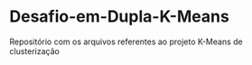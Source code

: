 # Desafio-em-Dupla-K-Means
 Repositório com os arquivos referentes ao projeto K-Means de clusterização
